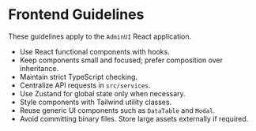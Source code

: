 # Frontend Guidelines

These guidelines apply to the `AdminUI` React application.

- Use React functional components with hooks.
- Keep components small and focused; prefer composition over inheritance.
- Maintain strict TypeScript checking.
- Centralize API requests in `src/services`.
- Use Zustand for global state only when necessary.
- Style components with Tailwind utility classes.
- Reuse generic UI components such as `DataTable` and `Modal`.
- Avoid committing binary files. Store large assets externally if required.
